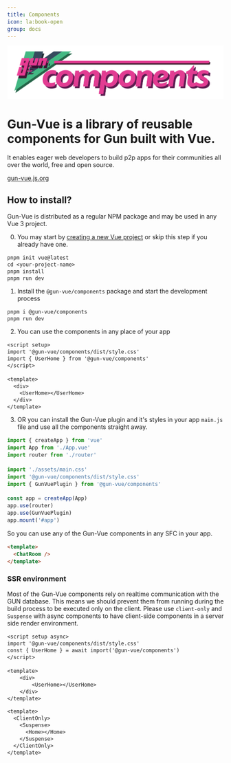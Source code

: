 ```yaml
---
title: Components
icon: la:book-open
group: docs
---
```


![](/components.svg)

# Gun-Vue is a library of reusable components for Gun built with Vue.

It enables eager web developers to build p2p apps for their communities all over the world, free and open source.

[gun-vue.js.org](https://gun-vue.js.org)


## How to install?

Gun-Vue is distributed as a regular NPM package and may be used in any Vue 3 project. 

0. You may start by [creating a new Vue project](https://vuejs.org/guide/quick-start.html) or skip this step if you already have one.

  ```shell
  pnpm init vue@latest
  cd <your-project-name>
  pnpm install
  pnpm run dev
  ```

1. Install the `@gun-vue/components` package and start the development process

  ```shell
  pnpm i @gun-vue/components
  pnpm run dev
  ```

2. You can use the components in any place of your app
  
  ```vue
  <script setup>
  import '@gun-vue/components/dist/style.css'
  import { UserHome } from '@gun-vue/components'
  </script>

  <template>
    <div>
      <UserHome></UserHome>
    </div>
  </template>
  ```

3. OR you can install the Gun-Vue plugin and it's styles in your app `main.js` file and use all the components straight away.

  ```js main.js
  import { createApp } from 'vue'
  import App from './App.vue'
  import router from './router'

  import './assets/main.css'
  import '@gun-vue/components/dist/style.css'
  import { GunVuePlugin } from '@gun-vue/components'

  const app = createApp(App)
  app.use(router)
  app.use(GunVuePlugin)
  app.mount('#app')

  ```

  So you can use any of the Gun-Vue components in any SFC in your app.

  ```html
  <template>
    <ChatRoom />
  </template>
  ```

### SSR environment

Most of the Gun-Vue components rely on realtime communication with the GUN database. This means we should prevent them from running during the build process to be executed only on the client. Please use `client-only` and `Suspense` with async components to have client-side components in a server side render environment.

```vue Home.vue
<script setup async>
import '@gun-vue/components/dist/style.css'
const { UserHome } = await import('@gun-vue/components')
</script>

<template>
	<div>
		<UserHome></UserHome>
	</div>
</template>
```

```vue Index.vue
<template>
  <ClientOnly>
    <Suspense>
      <Home></Home>
    </Suspense>
  </ClientOnly>
</template>
```